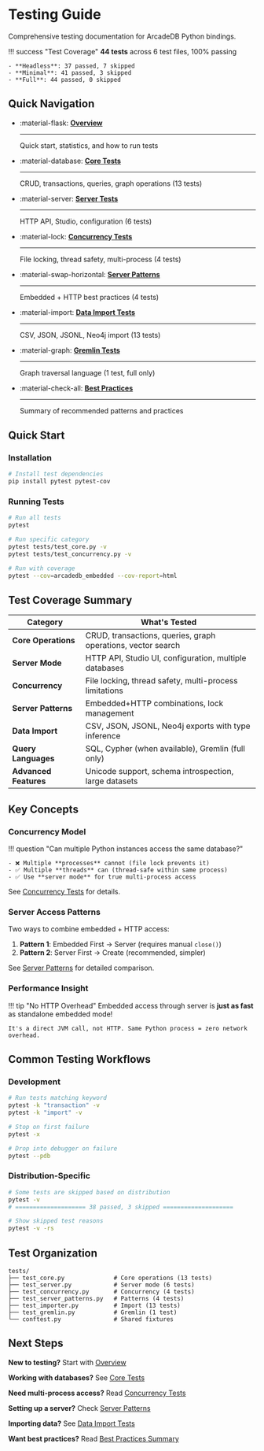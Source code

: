 # Testing Guide

Comprehensive testing documentation for ArcadeDB Python bindings.

!!! success "Test Coverage"
    **44 tests** across 6 test files, 100% passing

    - **Headless**: 37 passed, 7 skipped
    - **Minimal**: 41 passed, 3 skipped
    - **Full**: 44 passed, 0 skipped

## Quick Navigation

<div class="grid cards" markdown>

-   :material-flask: **[Overview](testing/overview.md)**

    ---

    Quick start, statistics, and how to run tests

-   :material-database: **[Core Tests](testing/test-core.md)**

    ---

    CRUD, transactions, queries, graph operations (13 tests)

-   :material-server: **[Server Tests](testing/test-server.md)**

    ---

    HTTP API, Studio, configuration (6 tests)

-   :material-lock: **[Concurrency Tests](testing/test-concurrency.md)**

    ---

    File locking, thread safety, multi-process (4 tests)

-   :material-swap-horizontal: **[Server Patterns](testing/test-server-patterns.md)**

    ---

    Embedded + HTTP best practices (4 tests)

-   :material-import: **[Data Import Tests](testing/test-importer.md)**

    ---

    CSV, JSON, JSONL, Neo4j import (13 tests)

-   :material-graph: **[Gremlin Tests](testing/test-gremlin.md)**

    ---

    Graph traversal language (1 test, full only)

-   :material-check-all: **[Best Practices](testing/best-practices.md)**

    ---

    Summary of recommended patterns and practices

</div>

## Quick Start

### Installation

```bash
# Install test dependencies
pip install pytest pytest-cov
```

### Running Tests

```bash
# Run all tests
pytest

# Run specific category
pytest tests/test_core.py -v
pytest tests/test_concurrency.py -v

# Run with coverage
pytest --cov=arcadedb_embedded --cov-report=html
```

## Test Coverage Summary

| Category | What's Tested |
|----------|---------------|
| **Core Operations** | CRUD, transactions, queries, graph operations, vector search |
| **Server Mode** | HTTP API, Studio UI, configuration, multiple databases |
| **Concurrency** | File locking, thread safety, multi-process limitations |
| **Server Patterns** | Embedded+HTTP combinations, lock management |
| **Data Import** | CSV, JSON, JSONL, Neo4j exports with type inference |
| **Query Languages** | SQL, Cypher (when available), Gremlin (full only) |
| **Advanced Features** | Unicode support, schema introspection, large datasets |

## Key Concepts

### Concurrency Model

!!! question "Can multiple Python instances access the same database?"

    - ❌ Multiple **processes** cannot (file lock prevents it)
    - ✅ Multiple **threads** can (thread-safe within same process)
    - ✅ Use **server mode** for true multi-process access

See [Concurrency Tests](testing/test-concurrency.md) for details.

### Server Access Patterns

Two ways to combine embedded + HTTP access:

1. **Pattern 1**: Embedded First → Server (requires manual `close()`)
2. **Pattern 2**: Server First → Create (recommended, simpler)

See [Server Patterns](testing/test-server-patterns.md) for detailed comparison.

### Performance Insight

!!! tip "No HTTP Overhead"
    Embedded access through server is **just as fast** as standalone embedded mode!

    It's a direct JVM call, not HTTP. Same Python process = zero network overhead.

## Common Testing Workflows

### Development

```bash
# Run tests matching keyword
pytest -k "transaction" -v
pytest -k "import" -v

# Stop on first failure
pytest -x

# Drop into debugger on failure
pytest --pdb
```

### Distribution-Specific

```bash
# Some tests are skipped based on distribution
pytest -v
# ==================== 38 passed, 3 skipped ====================

# Show skipped test reasons
pytest -v -rs
```

## Test Organization

```
tests/
├── test_core.py              # Core operations (13 tests)
├── test_server.py            # Server mode (6 tests)
├── test_concurrency.py       # Concurrency (4 tests)
├── test_server_patterns.py   # Patterns (4 tests)
├── test_importer.py          # Import (13 tests)
├── test_gremlin.py           # Gremlin (1 test)
└── conftest.py               # Shared fixtures
```

## Next Steps

**New to testing?** Start with [Overview](testing/overview.md)

**Working with databases?** See [Core Tests](testing/test-core.md)

**Need multi-process access?** Read [Concurrency Tests](testing/test-concurrency.md)

**Setting up a server?** Check [Server Patterns](testing/test-server-patterns.md)

**Importing data?** See [Data Import Tests](testing/test-importer.md)

**Want best practices?** Read [Best Practices Summary](testing/best-practices.md)
